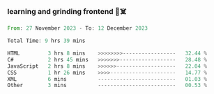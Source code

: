### learning and grinding frontend :space_invader::skull_and_crossbones:

<!--START_SECTION:waka-->

```rust
From: 27 November 2023 - To: 12 December 2023

Total Time: 9 hrs 39 mins

HTML         3 hrs 8 mins    >>>>>>>>-----------------   32.44 %
C#           2 hrs 45 mins   >>>>>>>------------------   28.48 %
JavaScript   2 hrs 8 mins    >>>>>>-------------------   22.04 %
CSS          1 hr 26 mins    >>>>---------------------   14.77 %
XML          6 mins          -------------------------   01.03 %
Other        3 mins          -------------------------   00.53 %
```

<!--END_SECTION:waka-->
